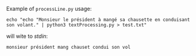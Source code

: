 Example of `processLine.py` usage:

```
echo "echo "Monsieur le président à mangé sa chausette en conduisant son volant." | python3 textProcessing.py > test.txt"
```

will wite to *stdin*:

`monsieur président mang chauset condui son vol`
